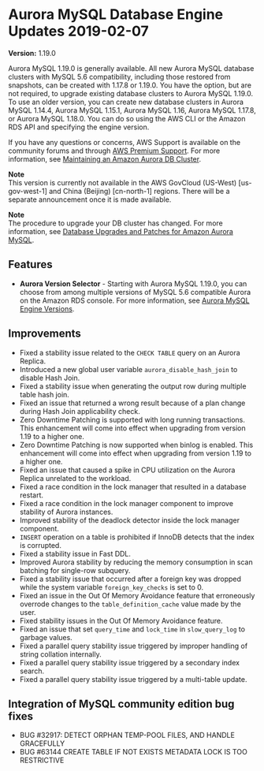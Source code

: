 # Aurora MySQL Database Engine Updates 2019\-02\-07<a name="AuroraMySQL.Updates.1190"></a>

**Version:** 1\.19\.0

 Aurora MySQL 1\.19\.0 is generally available\. All new Aurora MySQL database clusters with MySQL 5\.6 compatibility, including those restored from snapshots, can be created with 1\.17\.8 or 1\.19\.0\. You have the option, but are not required, to upgrade existing database clusters to Aurora MySQL 1\.19\.0\. To use an older version, you can create new database clusters in Aurora MySQL 1\.14\.4, Aurora MySQL 1\.15\.1, Aurora MySQL 1\.16, Aurora MySQL 1\.17\.8, or Aurora MySQL 1\.18\.0\. You can do so using the AWS CLI or the Amazon RDS API and specifying the engine version\. 

If you have any questions or concerns, AWS Support is available on the community forums and through [AWS Premium Support](http://aws.amazon.com/support)\. For more information, see [Maintaining an Amazon Aurora DB Cluster](USER_UpgradeDBInstance.Maintenance.md)\.

**Note**  
 This version is currently not available in the AWS GovCloud \(US\-West\) \[us\-gov\-west\-1\] and China \(Beijing\) \[cn\-north\-1\] regions\. There will be a separate announcement once it is made available\. 

**Note**  
The procedure to upgrade your DB cluster has changed\. For more information, see [Database Upgrades and Patches for Amazon Aurora MySQL](AuroraMySQL.Updates.md#AuroraMySQL.Updates.Patching)\.

## Features<a name="AuroraMySQL.Updates.1190.Features"></a>
+  **Aurora Version Selector** \- Starting with Aurora MySQL 1\.19\.0, you can choose from among multiple versions of MySQL 5\.6 compatible Aurora on the Amazon RDS console\. For more information, see [Aurora MySQL Engine Versions](AuroraMySQL.Updates.md#AuroraMySQL.Updates.EngineVersions)\. 

## Improvements<a name="AuroraMySQL.Updates.1190.Improvements"></a>
+  Fixed a stability issue related to the `CHECK TABLE` query on an Aurora Replica\. 
+  Introduced a new global user variable `aurora_disable_hash_join` to disable Hash Join\. 
+  Fixed a stability issue when generating the output row during multiple table hash join\. 
+  Fixed an issue that returned a wrong result because of a plan change during Hash Join applicability check\. 
+  Zero Downtime Patching is supported with long running transactions\. This enhancement will come into effect when upgrading from version 1\.19 to a higher one\. 
+  Zero Downtime Patching is now supported when binlog is enabled\. This enhancement will come into effect when upgrading from version 1\.19 to a higher one\. 
+  Fixed an issue that caused a spike in CPU utilization on the Aurora Replica unrelated to the workload\. 
+  Fixed a race condition in the lock manager that resulted in a database restart\. 
+  Fixed a race condition in the lock manager component to improve stability of Aurora instances\. 
+  Improved stability of the deadlock detector inside the lock manager component\. 
+  `INSERT` operation on a table is prohibited if InnoDB detects that the index is corrupted\. 
+  Fixed a stability issue in Fast DDL\. 
+  Improved Aurora stability by reducing the memory consumption in scan batching for single\-row subquery\. 
+  Fixed a stability issue that occurred after a foreign key was dropped while the system variable `foreign_key_checks` is set to 0\. 
+  Fixed an issue in the Out Of Memory Avoidance feature that erroneously overrode changes to the `table_definition_cache` value made by the user\. 
+  Fixed stability issues in the Out Of Memory Avoidance feature\. 
+  Fixed an issue that set `query_time` and `lock_time` in `slow_query_log` to garbage values\. 
+  Fixed a parallel query stability issue triggered by improper handling of string collation internally\. 
+  Fixed a parallel query stability issue triggered by a secondary index search\. 
+  Fixed a parallel query stability issue triggered by a multi\-table update\. 

## Integration of MySQL community edition bug fixes<a name="AuroraMySQL.Updates.1190.Patches"></a>
+  BUG \#32917: DETECT ORPHAN TEMP\-POOL FILES, AND HANDLE GRACEFULLY 
+  BUG \#63144 CREATE TABLE IF NOT EXISTS METADATA LOCK IS TOO RESTRICTIVE 